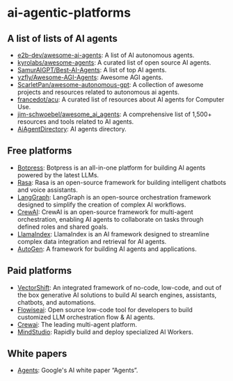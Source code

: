 # ai-agentic-platforms

## A list of lists of AI agents 
- [e2b-dev/awesome-ai-agents](https://github.com/e2b-dev/awesome-ai-agents): A list of AI autonomous agents. 
- [kyrolabs/awesome-agents](https://github.com/kyrolabs/awesome-agents): A curated list of open source AI agents.
- [SamurAIGPT/Best-AI-Agents](https://github.com/SamurAIGPT/Best-AI-Agents): A list of top AI agents.
- [yzfly/Awesome-AGI-Agents](https://github.com/yzfly/Awesome-AGI-Agents): Awesome AGI agents.
- [ScarletPan/awesome-autonomous-gpt](https://github.com/ScarletPan/awesome-autonomous-gpt): A collection of awesome projects and resources related to autonomous ai agents.
- [francedot/acu](https://github.com/francedot/acu): A curated list of resources about AI agents for Computer Use. 
- [jim-schwoebel/awesome_ai_agents](https://github.com/jim-schwoebel/awesome_ai_agents): A comprehensive list of 1,500+ resources and tools related to AI agents.
- [AiAgentDirectory](https://aiagentsdirectory.com/): AI agents directory. 

## Free platforms
- [Botpress](https://botpress.com/): Botpress is an all-in-one platform for building AI agents powered by the latest LLMs.
- [Rasa](https://rasa.com/): Rasa is an open-source framework for building intelligent chatbots and voice assistants.
- [LangGraph](https://www.langchain.com/langgraph): LangGraph is an open-source orchestration framework designed to simplify the creation of complex AI workflows.
- [CrewAI](https://www.crewai.com/): CrewAI is an open-source framework for multi-agent orchestration, enabling AI agents to collaborate on tasks through defined roles and shared goals.
- [LlamaIndex](https://rasa.com/): LlamaIndex is an AI framework designed to streamline complex data integration and retrieval for AI agents.
- [AutoGen](https://microsoft.github.io/autogen/stable/index.html): A framework for building AI agents and applications.

## Paid platforms
- [VectorShift](https://vectorshift.ai/): An integrated framework of no-code, low-code, and out of the box generative AI solutions to build AI search engines, assistants, chatbots, and automations. 
- [Flowiseai](https://flowiseai.com/): Open source low-code tool for developers to build customized LLM orchestration flow & AI agents.
- [Crewai](https://www.crewai.com/): The leading multi-agent platform.
- [MindStudio](https://www.mindstudio.ai/): Rapidly build and deploy specialized AI Workers.

## White papers
- [Agents](https://www.kaggle.com/whitepaper-agents): Google's AI white paper “Agents”.

